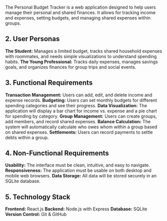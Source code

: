 The Personal Budget Tracker is a web application designed to help users manage their personal and shared finances. It allows for tracking income and expenses, setting budgets, and managing shared expenses within groups.

## 2. User Personas
   **The Student:** Manages a limited budget, tracks shared household expenses with roommates, and needs simple visualizations to understand spending habits.
   **The Young Professional:** Tracks daily expenses, manages savings goals, and organizes finances for group trips and social events.

## 3. Functional Requirements
  **Transaction Management:** Users can add, edit, and delete income and expense records.
  **Budgeting:** Users can set monthly budgets for different spending categories and see their progress.
  **Data Visualization:** The application will display a bar chart for income vs. expense and a pie chart for spending by category.
  **Group Management:** Users can create groups, add members, and record shared expenses.
  **Balance Calculation:** The system will automatically calculate who owes whom within a group based on shared expenses.
  **Settlements:** Users can record payments to settle debts within a group.

## 4. Non-Functional Requirements
  **Usability:** The interface must be clean, intuitive, and easy to navigate.
  **Responsiveness:** The application must be usable on both desktop and mobile web browsers.
  **Data Storage:** All data will be stored securely in an SQLite database.

## 5. Technology Stack
  **Frontend:** React.js
  **Backend:** Node.js with Express
  **Database:** SQLite
  **Version Control:** Git & GitHub